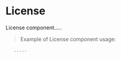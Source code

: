 # License

License component.....


> Example of License component usage:

```javascript
   .....
```
